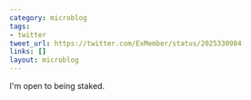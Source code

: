 ```yaml
---
category: microblog
tags:
- twitter
tweet_url: https://twitter.com/ExMember/status/2025330984
links: []
layout: microblog
---
```

I'm open to being staked.
